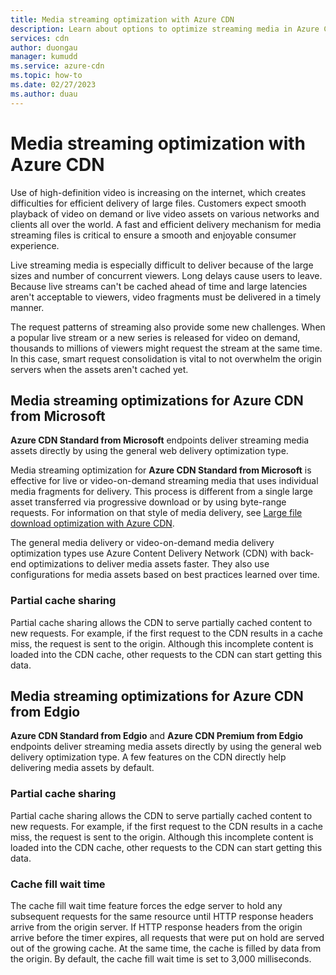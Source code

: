 ```yaml
---
title: Media streaming optimization with Azure CDN
description: Learn about options to optimize streaming media in Azure Content Delivery Network, such as partial cache sharing and cache fill wait time.
services: cdn
author: duongau
manager: kumudd
ms.service: azure-cdn
ms.topic: how-to
ms.date: 02/27/2023
ms.author: duau
---
```

# Media streaming optimization with Azure CDN
 
Use of high-definition video is increasing on the internet, which creates difficulties for efficient delivery of large files. Customers expect smooth playback of video on demand or live video assets on various networks and clients all over the world. A fast and efficient delivery mechanism for media streaming files is critical to ensure a smooth and enjoyable consumer experience.  

Live streaming media is especially difficult to deliver because of the large sizes and number of concurrent viewers. Long delays cause users to leave. Because live streams can't be cached ahead of time and large latencies aren't acceptable to viewers, video fragments must be delivered in a timely manner. 

The request patterns of streaming also provide some new challenges. When a popular live stream or a new series is released for video on demand, thousands to millions of viewers might request the stream at the same time. In this case, smart request consolidation is vital to not overwhelm the origin servers when the assets aren't cached yet.
 

## Media streaming optimizations for Azure CDN from Microsoft

**Azure CDN Standard from Microsoft** endpoints deliver streaming media assets directly by using the general web delivery optimization type. 

Media streaming optimization for **Azure CDN Standard from Microsoft** is effective for live or video-on-demand streaming media that uses individual media fragments for delivery. This process is different from a single large asset transferred via progressive download or by using byte-range requests. For information on that style of media delivery, see [Large file download optimization with Azure CDN](cdn-large-file-optimization.md).

The general media delivery or video-on-demand media delivery optimization types use Azure Content Delivery Network (CDN) with back-end optimizations to deliver media assets faster. They also use configurations for media assets based on best practices learned over time.

### Partial cache sharing

Partial cache sharing allows the CDN to serve partially cached content to new requests. For example, if the first request to the CDN results in a cache miss, the request is sent to the origin. Although this incomplete content is loaded into the CDN cache, other requests to the CDN can start getting this data. 


<a name='media-streaming-optimizations-for-azure-cdn-from-verizon'></a>

## Media streaming optimizations for Azure CDN from Edgio

**Azure CDN Standard from Edgio** and **Azure CDN Premium from Edgio** endpoints deliver streaming media assets directly by using the general web delivery optimization type. A few features on the CDN directly help delivering media assets by default.

### Partial cache sharing

Partial cache sharing allows the CDN to serve partially cached content to new requests. For example, if the first request to the CDN results in a cache miss, the request is sent to the origin. Although this incomplete content is loaded into the CDN cache, other requests to the CDN can start getting this data. 

### Cache fill wait time

 The cache fill wait time feature forces the edge server to hold any subsequent requests for the same resource until HTTP response headers arrive from the origin server. If HTTP response headers from the origin  arrive before the timer expires, all requests that were put on hold are served out of the growing cache. At the same time, the cache is filled by data from the origin. By default, the cache fill wait time is set to 3,000 milliseconds. 
